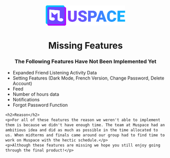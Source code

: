 <h1 align="center">
    <a href="./"><img id="header-logo" src="./logo.svg" width="250" alt="MuSpace logo"/></a>
</h1>
<h1 align="center">Missing Features</h1>
    
<h3 align="center">The Following Features Have Not Been Implemented Yet</h3>
    
<ul>
    <li>Expanded Friend Listening Activity Data</li>
    <li>Setting Features (Dark Mode, French Version, Change Password, Delete Account)</li>
    <li>Feed</li>
    <li>Number of hours data</li>
    <li>Notifications</li>
    <li>Forgot Password Function</li>
</ul>

    <h2>Reason</h2>
    <p>For all of these features the reason we weren't able to implement them is because we didn't have enough time. The team at Muspace had an ambitious idea and did as much as possible in the time allocated to us. When midterms and finals came around our group had to find time to work on Muspace with the hectic schedule.</p>
    <p>Although these features are missing we hope you still enjoy going through the final product!</p>

</body>
